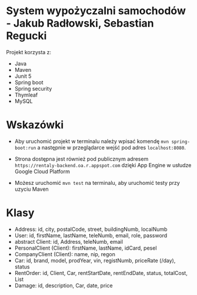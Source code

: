# System wypożyczalni samochodów - Jakub Radłowski, Sebastian Regucki


Projekt korzysta z:
* Java
* Maven
* Junit 5
* Spring boot
* Spring security
* Thymleaf
* MySQL


# Wskazówki
* Aby uruchomić projekt w terminalu należy wpisać komendę `mvn spring-boot:run` a następnie w przeglądarce wejść pod adres `localhost:8080`.
* Strona dostępna jest również pod publicznym adresem `https://rentaly-backend.oa.r.appspot.com` dzięki App Engine w usłudze Google Cloud Platform

* Możesz uruchomić `mvn test` na terminalu, aby uruchomić testy przy uzyciu Maven


# Klasy
* Address: id, city, postalCode, street, buildingNumb, localNumb
* User: id, firstName, lastName, teleNumb, email, role, password
* abstract Client: id, Address, teleNumb, email
* PersonalClient (Client): firstName, lastName, idCard, pesel
* CompanyClient (Client): name, nip, regon 
* Car: id, brand, model, prodYear, vin, registNumb, priceRate (/day), status
* RentOrder: id, Client, Car, rentStartDate, rentEndDate, status, totalCost, List<Damage>
* Damage: id, description, Car, date, price
